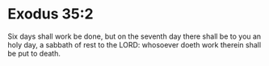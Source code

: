 # Exodus 35:2

Six days shall work be done, but on the seventh day there shall be to you an holy day, a sabbath of rest to the LORD: whosoever doeth work therein shall be put to death.